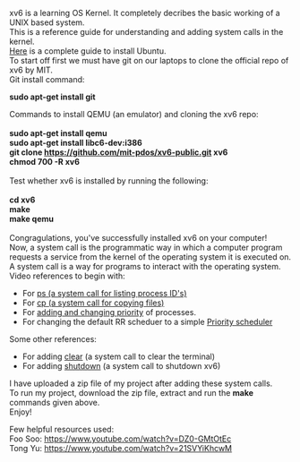 xv6 is a learning OS Kernel. It completely decribes the basic working of a UNIX based system.</br>
This is a reference guide for understanding and adding system calls in the kernel. 
</br>
<a href="https://builtvisible.com/the-ubuntu-installation-guide/">Here</a> is a complete guide to install Ubuntu.</br>
To start off first we must have git on our laptops to clone the official repo of xv6 by MIT.</br>
Git install command:

  <b>sudo apt-get install git</b></br>

Commands to install QEMU (an emulator) and cloning the xv6 repo:</br></br>
<b>
  sudo apt-get install qemu</br>
  sudo apt-get install libc6-dev:i386</br>
  git clone https://github.com/mit-pdos/xv6-public.git xv6</br>
  chmod 700 -R xv6</br>
</b></br>
Test whether xv6 is installed by running the following:</br></br>
<b>
  cd xv6</br>
  make</br>
  make qemu</br>
</b></br>
Congragulations, you've successfully installed xv6 on your computer!
</br>
Now, a system call is the programmatic way in which a computer program requests a service from the kernel of the operating system it is executed on. 
A system call is a way for programs to interact with the operating system.</br>
Video references to begin with:
<ul>
<li>For <a href="https://www.youtube.com/watch?v=21SVYiKhcwM">ps (a system call for listing process ID's)</a>
</li>
<li>For <a href="https://youtu.be/ny56yjshACY">cp (a system call for copying files)</a>
</li>
<li>For <a href="https://youtu.be/hIXRrv-cBA4">adding and changing priority</a> of processes.
</li>
<li>For changing the default RR scheduer to a simple <a href="https://youtu.be/DZ0-GMtOtEc">Priority scheduler</a>
</li>
</ul>
Some other references:
<ul>
<li>For adding <a href="https://medium.com/@silvamatteus/adding-user-programs-to-xv6-ba9896605942">clear</a> (a system call to clear the terminal)
</li>
<li>For adding <a href="https://medium.com/@silvamatteus/adding-new-system-calls-to-xv6-217b7daefbe1">shutdown</a> (a system call to shutdown xv6)
</li>
</ul>

I have uploaded a zip file of my project after adding these system calls.
</br>
To run my project, download the zip file, extract and run the <b>make</b> commands given above.
</br>Enjoy!

Few helpful resources used:
</br>Foo Soo: https://www.youtube.com/watch?v=DZ0-GMtOtEc
</br>Tong Yu: https://www.youtube.com/watch?v=21SVYiKhcwM
